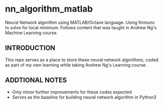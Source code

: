 # nn_algorithm_matlab
Neural Network algorithm using MATLAB/Octave language. Using fminunc to solve for local minimum. 
Follows content that was taught in Andrew Ng's Machine Learning course.

INTRODUCTION
------------
This repo serves as a place to store these neural network algorithms, coded as part of my own learning while taking Andrew Ng's
Learning course.

ADDTIONAL NOTES
---------------
- Only minor further improvements for these codes expected
- Serves as the baseline for building neural network algorithm in Python3
